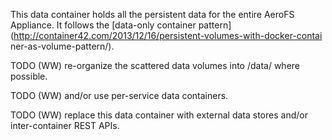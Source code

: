 This data container holds all the persistent data for the entire AeroFS 
Appliance.
It follows the [data-only container 
pattern](http://container42.com/2013/12/16/persistent-volumes-with-docker-contai
ner-as-volume-pattern/).

TODO (WW) re-organize the scattered data volumes into /data/<service> where 
possible.

TODO (WW) and/or use per-service data containers.

TODO (WW) replace this data container with external data stores and/or 
inter-container REST APIs.
